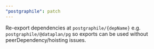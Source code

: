 ```yaml
---
"postgraphile": patch
---
```


Re-export dependencies at `postgraphile/{depName}` e.g.
`postgraphile/@dataplan/pg` so exports can be used without
peerDependency/hoisting issues.
